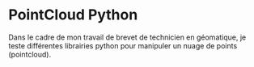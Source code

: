 # PointCloud Python

Dans le cadre de mon travail de brevet de technicien en géomatique, je teste différentes librairies python pour manipuler un nuage de points (pointcloud).
